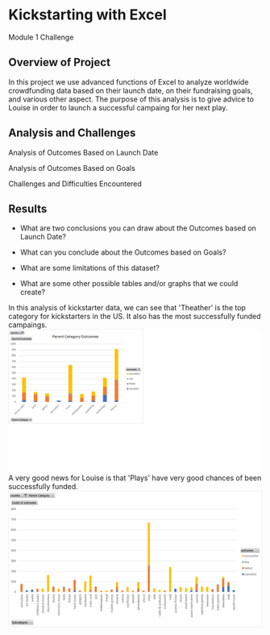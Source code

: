 # Kickstarting with Excel
Module 1 Challenge 
## Overview of Project
In this project we use advanced functions of Excel to analyze worldwide crowdfunding data based on their launch date, on their fundraising goals, and various other aspect.
The purpose of this analysis is to give advice to Louise in order to launch a successful campaing for her next play.


## Analysis and Challenges

Analysis of Outcomes Based on Launch Date

Analysis of Outcomes Based on Goals

Challenges and Difficulties Encountered

## Results

- What are two conclusions you can draw about the Outcomes based on Launch Date?

- What can you conclude about the Outcomes based on Goals?

- What are some limitations of this dataset?

- What are some other possible tables and/or graphs that we could create?









In this analysis of kickstarter data, we can see that 'Theather' is the top category for kickstarters in the US.
It also has the most successfully funded campaings.
![Parent Category Outcomes](https://github.com/Pascalduc/kickstarter-analysis/blob/main/Parent%20Category%20Outcomes.png)
A very good news for Louise is that 'Plays' have very good chances of been successfully funded.
![Parent Subcategory Outcomes](https://github.com/Pascalduc/kickstarter-analysis/blob/main/Subcategory%20Outcomes.png)
